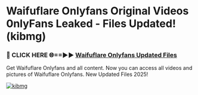 # Waifuflare Onlyfans Original Videos 0nlyFans Leaked - Files Updated! (kibmg)

<h3>🔴 CLICK HERE 🌐==►► <a href="https://tinyurl.com/ms9xzufz" rel="nofollow">Waifuflare Onlyfans Updated Files</a></h3>

Get Waifuflare Onlyfans and all content. Now you can access all videos and pictures of Waifuflare Onlyfans. New Updated Files 2025!

[![kibmg](https://i.imgur.com/PQ7UWWw.gif)](https://tinyurl.com/ms9xzufz)
